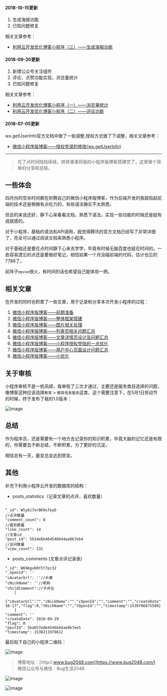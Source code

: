 #### 2018-10-15更新

1. 生成海报功能
2. 已知问题修复

相关文章参考：
- [利用云开发优化博客小程序（三）——生成海报功能](https://www.bug2048.com/wechat20181015/)

#### 2018-09-30更新

1. 新增公众号关注组件
2. 评论、点赞功能实现，浏览量统计
3. 已知问题修复

相关文章参考：
- [利用云开发优化博客小程序（一）——浏览量统计](https://www.bug2048.com/wechat20190917/)
- [利用云开发优化博客小程序（二）——评论功能](https://www.bug2048.com/wechat20180930/)

#### 2018-07-05更新

wx.getUserInfo官方文档中做了一些调整,授权方式做了下调整，相关文章参考：
- [微信小程序版博客——授权登录的修改(wx.getUserInfo)](https://www.bug2048.com/wechat20180705/)

--------------------------------------------------------------------------------
> 花了点时间陆陆续续，拼拼凑凑将我的小程序版博客搭建完了，这里做个简单的分享和总结。

## 一些体会

四月份的空余时间都在折腾自己的微信小程序版博客，作为后端开发的我鼓捣起前端的技术还是稍微有点吃力的，有些语法确实不太熟悉。

但总的来说还好，静下心来看看文档，熟悉下语法，实现一些功能的时候还是挺有成就感的。

对于小程序，基础的语法和API调用，我觉得腾讯的官方文档已经写了非常详细了，完全可以通过阅读文档来熟悉小程序。

对于基础还是要花点时间静下心来去学学，毕竟有时候无脑百度也挺花时间的。一些容易遗忘的点还是要做好笔记，相信如果一个月没碰前端的代码，估计也忘的7788了。

前阵子`mpvue`很火，有时间的话也希望自己能体验一把。

## 相关文章

在开发的同时也积累了一些文章，用于记录和分享本次开发小程序的过程：

1. [微信小程序版博客——前期准备](https://www.bug2048.com/wechat20180419/)
2. [微信小程序版博客——整体框架搭建](https://www.bug2048.com/wechat20180421/)
3. [微信小程序版博客——图片相关处理](https://www.bug2048.com/wechat20180424/)
4. [微信小程序版博客——列表页相关问题汇总](https://www.bug2048.com/wechat20180425/)
5. [微信小程序版博客——文章详情页设计及问题汇总](https://www.bug2048.com/wechat20180428/)
6. [微信小程序版博客——小程序授权登陆的一点优化](https://www.bug2048.com/wechat20180429/)
7. [微信小程序版博客——用户中心页面设计问题汇总](https://www.bug2048.com/wechat20180501/)
8. [微信小程序版博客——小优化](https://www.bug2048.com/wechat20180502/)

## 关于审核

小程序审核不是一帆风顺，我审核了三次才通过，主要还是服务类目选择的问题，像博客这种应该选择`教育` > `教育信息服务`这类，这个需要注意下，在5月1日劳动节的时候，终于发布了我的1.0版本：

![image](http://image.bug2048.com/1525220924740.jpg)

## 总结

作为程序员，还是需要有一个地方去记录你的知识积累，毕竟大脑的记忆还是有限的，你需要去不断总结，不断积累，为了更好的沉淀。

相信总有一天，量变总会达到质变。

## 其他

补充下利用小程序云开发的数据库的结构：

- posts_statistics（记录文章的点评，喜欢数量）

```

"_id": W5y6i7orBK9ufeyD
//点评数量
"comment_count": 8
//喜欢数量
"like_count": 14
//文章id
"post_id": 5b3de6b464546644ae0b7eb4
//访问数量
"view_count": 231

```

- posts_comments (文章点评记录表)

```
"_id": W69AgvD0YIt7pc32
"_openid": ''
"cAvatarUrl": ''//头像
"cNickName": ''//昵称
"childComment"://子评论
	[
		{"cAvatarUrl":"","cNickName":"","cOpenId":"","comment":"","createDate":"2018-10-17","flag":0,"tNickName":"","tOpenId":"","timestamp":1539706875589}
	]
"comment": ''
"createDate": 2018-09-29
"flag": 0
"postId": 5ba057e864546644ae0b7ee5
"timestamp": 1538211970612
```

最后贴下自己的小程序二维码：

![image](http://image.bug2048.com/gh_e63f2dcd02ee_258.jpg)


> 博客地址：[http//:www.bug2048.com](https://www.bug2048.com/)  
> 微信公众号与微信：Bug生活2048

![image](https://www.bug2048.com//content/images/2018/02/qrcode_for_gh_cac1ef8c9733_258.jpg)

![image](http://image.bug2048.com/WechatIMG2.jpeg?imageView2/1/w/200/h/200/q/100)

